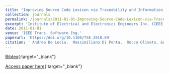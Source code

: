 ```yaml
---
title: "Improving Source Code Lexicon via Traceability and Information Retrieval"
collection: journals
permalink: /journals/2011-01-01-Improving-Source-Code-Lexicon-via-Traceability-and-Information-Retrieval
excerpt: 'Institute of Electrical and Electronics Engineers Inc. (IEEE), Los Alamitos, CA, USA, Scopus ID: 2-s2.0-79953231975, Cited by: 40'
date: 2011-01-01
venue: 'IEEE Trans. Software Eng.'
paperurl: 'https://doi.org/10.1109/TSE.2010.89'
citation: ' Andrea De Lucia,  Massimiliano Di Penta,  Rocco Oliveto, &quot;Improving Source Code Lexicon via Traceability and Information Retrieval.&quot; IEEE Trans. Software Eng., 2011.'
---
```

[Bibtex](https://dblp.org/rec/bib/journals/tse/LuciaPO11){:target="_blank"}

[Access paper here](https://doi.org/10.1109/TSE.2010.89){:target="_blank"}
